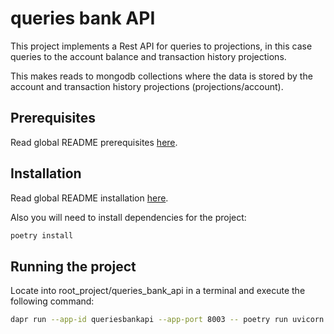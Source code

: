 # queries bank API #

This project implements a Rest API for queries to projections, in this case queries to the account balance and transaction history projections.

This makes reads to mongodb collections where the data is stored by the account and transaction history projections (projections/account).

## Prerequisites ##

Read global README prerequisites [here](../../README.md#prerequisites).

## Installation ##

Read global README installation [here](../../README.md#installation).

Also you will need to install dependencies for the project:

```bash
poetry install
```

## Running the project ##

Locate into root_project/queries_bank_api in a terminal and execute the following command:

```bash
dapr run --app-id queriesbankapi --app-port 8003 -- poetry run uvicorn app.main:app --port 8003
```
